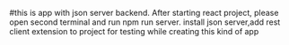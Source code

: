 #this is app with json server backend. After starting react project, please open second terminal and run npm run server.
install json server,add rest client extension to project for testing while creating this kind of app
